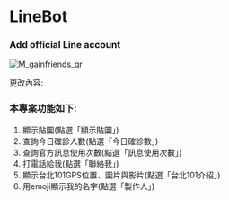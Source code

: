 # LineBot

### Add official Line account

![M_gainfriends_qr](https://user-images.githubusercontent.com/37571816/153702091-055cc8c4-7f58-4fb9-91f2-de1786dd3b64.png)

更改內容:

### 本專案功能如下:
1. 顯示貼圖(點選「顯示貼圖」)
2. 查詢今日確診人數(點選「今日確診數」)
3. 查詢官方訊息使用次數(點選「訊息使用次數」)
4. 打電話給我(點選「聯絡我」)
5. 顯示台北101GPS位置、圖片與影片(點選「台北101介紹」)
6. 用emoji顯示我的名字(點選「製作人」)


